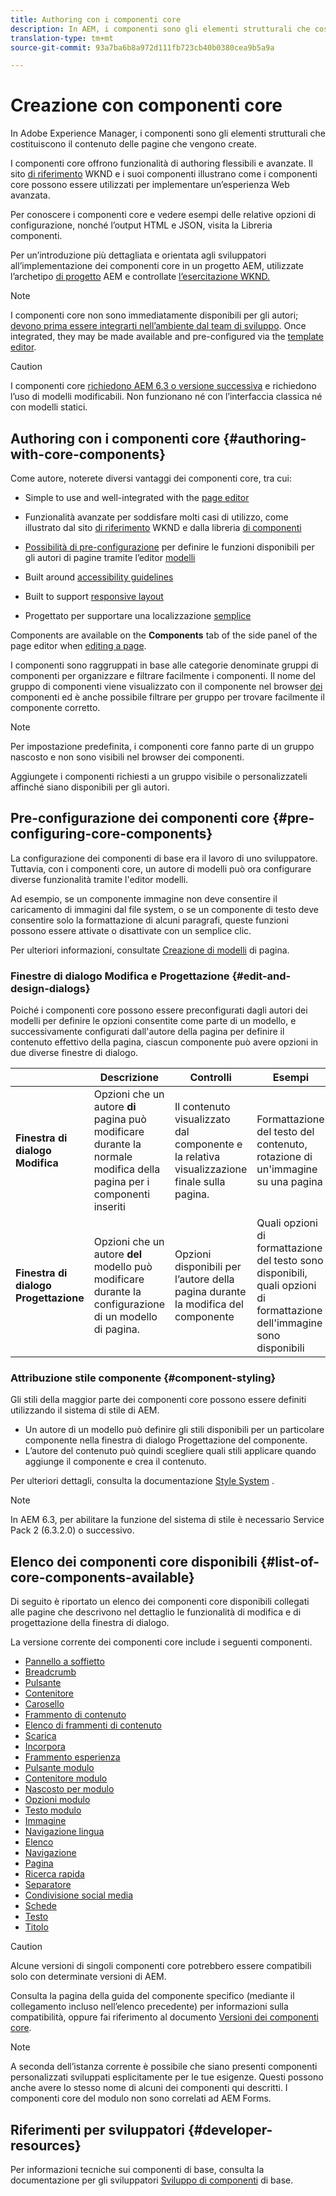 ```yaml
---
title: Authoring con i componenti core
description: In AEM, i componenti sono gli elementi strutturali che costituiscono il contenuto delle pagine create. I componenti core offrono funzionalità di authoring flessibili e avanzate.
translation-type: tm+mt
source-git-commit: 93a7ba6b8a972d111fb723cb40b0380cea9b5a9a

---
```



# Creazione con componenti core

In Adobe Experience Manager, i componenti sono gli elementi strutturali che costituiscono il contenuto delle pagine che vengono create.

I componenti core offrono funzionalità di authoring flessibili e avanzate. Il sito [di riferimento](https://wknd.site) WKND e i suoi componenti illustrano come i componenti core possono essere utilizzati per implementare un’esperienza Web avanzata.

Per conoscere i componenti core e vedere esempi delle relative opzioni di configurazione, nonché l’output HTML e JSON, visita la Libreria [](https://adobe.com/go/aem_cmp_library)componenti.

Per un’introduzione più dettagliata e orientata agli sviluppatori all’implementazione dei componenti core in un progetto AEM, utilizzate l’archetipo [di progetto](/help/developing/archetype/overview.md) AEM e controllate [l’esercitazione WKND.](https://docs.adobe.com/content/help/en/experience-manager-learn/getting-started-wknd-tutorial-develop/overview.html)

>[!NOTE]
>
>I componenti core non sono immediatamente disponibili per gli autori; [devono prima essere integrarti nell’ambiente dal team di sviluppo](/help/get-started/using.md). Once integrated, they may be made available and pre-configured via the [template editor](https://docs.adobe.com/content/help/en/experience-manager-cloud-service/sites/authoring/features/templates.html).

>[!CAUTION]
>
>I componenti core [richiedono AEM 6.3 o versione successiva](/help/versions.md) e richiedono l’uso di modelli [](https://docs.adobe.com/content/help/en/experience-manager-cloud-service/sites/authoring/features/templates.html)modificabili. Non funzionano né con l’interfaccia classica né con modelli statici.

## Authoring con i componenti core {#authoring-with-core-components}

Come autore, noterete diversi vantaggi dei componenti core, tra cui:

* Simple to use and well-integrated with the [page editor](https://docs.adobe.com/content/help/en/experience-manager-cloud-service/sites/authoring/fundamentals/editing-content.html)

* Funzionalità avanzate per soddisfare molti casi di utilizzo, come illustrato dal sito [di riferimento](https://wknd.site) WKND e dalla libreria [di componenti](https://adobe.com/go/aem_cmp_library)

* [Possibilità di pre-configurazione](#pre-configuring-core-components) per definire le funzioni disponibili per gli autori di pagine tramite l’editor [modelli](https://docs.adobe.com/content/help/en/experience-manager-cloud-service/sites/authoring/features/templates.html)

* Built around [accessibility guidelines](https://docs.adobe.com/content/help/en/experience-manager-cloud-service/sites/authoring/fundamentals/accessible-content.html)

* Built to support [responsive layout](https://docs.adobe.com/content/help/en/experience-manager-cloud-service/sites/authoring/features/responsive-layout.html)

* Progettato per supportare una localizzazione [semplice](localization.md)

Components are available on the **Components** tab of the side panel of the page editor when [editing a page](https://docs.adobe.com/content/help/en/experience-manager-cloud-service/sites/authoring/fundamentals/editing-content.html).

I componenti sono raggruppati in base alle categorie denominate gruppi di componenti per organizzare e filtrare facilmente i componenti. Il nome del gruppo di componenti viene visualizzato con il componente nel browser [dei](https://docs.adobe.com/content/help/en/experience-manager-cloud-service/sites/authoring/fundamentals/editing-content.html) componenti ed è anche possibile filtrare per gruppo per trovare facilmente il componente corretto.

>[!NOTE]
>
>Per impostazione predefinita, i componenti core fanno parte di un gruppo nascosto e non sono visibili nel browser dei componenti.
>
>Aggiungete i componenti richiesti a un gruppo visibile o personalizzateli affinché siano disponibili per gli autori.

## Pre-configurazione dei componenti core {#pre-configuring-core-components}

La configurazione dei componenti di base era il lavoro di uno sviluppatore. Tuttavia, con i componenti core, un autore di modelli può ora configurare diverse funzionalità tramite l&#39;editor modelli.

Ad esempio, se un componente immagine non deve consentire il caricamento di immagini dal file system, o se un componente di testo deve consentire solo la formattazione di alcuni paragrafi, queste funzioni possono essere attivate o disattivate con un semplice clic.

Per ulteriori informazioni, consultate [Creazione di modelli](https://docs.adobe.com/content/help/en/experience-manager-cloud-service/sites/authoring/features/templates.html) di pagina.

### Finestre di dialogo Modifica e Progettazione {#edit-and-design-dialogs}

Poiché i componenti core possono essere preconfigurati dagli autori dei modelli per definire le opzioni consentite come parte di un modello, e successivamente configurati dall&#39;autore della pagina per definire il contenuto effettivo della pagina, ciascun componente può avere opzioni in due diverse finestre di dialogo.

|  | Descrizione | Controlli | Esempi |
|--- |--- |--- |--- |
| **Finestra di dialogo Modifica** | Opzioni che un autore **di** pagina può modificare durante la normale modifica della pagina per i componenti inseriti | Il contenuto visualizzato dal componente e la relativa visualizzazione finale sulla pagina. | Formattazione del testo del contenuto, rotazione di un&#39;immagine su una pagina |
| **Finestra di dialogo Progettazione** | Opzioni che un autore **del** modello può modificare durante la configurazione di un modello di pagina. | Opzioni disponibili per l’autore della pagina durante la modifica del componente | Quali opzioni di formattazione del testo sono disponibili, quali opzioni di formattazione dell&#39;immagine sono disponibili |

### Attribuzione stile componente {#component-styling}

Gli stili della maggior parte dei componenti core possono essere definiti utilizzando il sistema di stile di AEM.

* Un autore di un modello può definire gli stili disponibili per un particolare componente nella finestra di dialogo Progettazione del componente.
* L’autore del contenuto può quindi scegliere quali stili applicare quando aggiunge il componente e crea il contenuto.

Per ulteriori dettagli, consulta la documentazione [Style System](https://docs.adobe.com/content/help/en/experience-manager-cloud-service/sites/authoring/features/style-system.html) .

>[!NOTE]
>
>In AEM 6.3, per abilitare la funzione del sistema di stile è necessario Service Pack 2 (6.3.2.0) o successivo.

## Elenco dei componenti core disponibili {#list-of-core-components-available}

Di seguito è riportato un elenco dei componenti core disponibili collegati alle pagine che descrivono nel dettaglio le funzionalità di modifica e di progettazione della finestra di dialogo.

La versione corrente dei componenti core include i seguenti componenti.

* [Pannello a soffietto](/help/components/accordion.md)
* [Breadcrumb](/help/components/breadcrumb.md)
* [Pulsante](/help/components/button.md)
* [Contenitore](/help/components/container.md)
* [Carosello](/help/components/carousel.md)
* [Frammento di contenuto](/help/components/content-fragment-component.md)
* [Elenco di frammenti di contenuto](/help/components/content-fragment-list.md)
* [Scarica](/help/components/download.md)
* [Incorpora](/help/components/embed.md)
* [Frammento esperienza](/help/components/experience-fragment.md)
* [Pulsante modulo](/help/components/forms/form-button.md)
* [Contenitore modulo](/help/components/forms/form-container.md)
* [Nascosto per modulo](/help/components/forms/form-hidden.md)
* [Opzioni modulo](/help/components/forms/form-options.md)
* [Testo modulo](/help/components/forms/form-text.md)
* [Immagine](/help/components/image.md)
* [Navigazione lingua](/help/components/language-navigation.md)
* [Elenco](/help/components/list.md)
* [Navigazione](/help/components/navigation.md)
* [Pagina](/help/components/page.md)
* [Ricerca rapida](/help/components/quick-search.md)
* [Separatore](/help/components/separator.md)
* [Condivisione social media](/help/components/sharing.md)
* [Schede](/help/components/tabs.md)
* [Testo](/help/components/text.md)
* [Titolo](/help/components/title.md)

>[!CAUTION]
>
>Alcune versioni di singoli componenti core potrebbero essere compatibili solo con determinate versioni di AEM.
>
>Consulta la pagina della guida del componente specifico (mediante il collegamento incluso nell’elenco precedente) per informazioni sulla compatibilità, oppure fai riferimento al documento [Versioni dei componenti core](/help/versions.md).

>[!NOTE]
>
>A seconda dell’istanza corrente è possibile che siano presenti componenti personalizzati sviluppati esplicitamente per le tue esigenze. Questi possono anche avere lo stesso nome di alcuni dei componenti qui descritti.
>I componenti core del modulo non sono correlati ad AEM Forms.

## Riferimenti per sviluppatori {#developer-resources}

Per informazioni tecniche sui componenti di base, consulta la documentazione per gli sviluppatori [Sviluppo di componenti](/help/developing/overview.md) di base.
